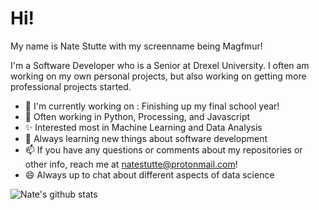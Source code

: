 # Hi!

My name is Nate Stutte with my screenname being Magfmur!

I'm a Software Developer who is a Senior at Drexel University. I often am working on my own personal projects, but also working on getting more professional projects started.

- 🔭 I'm currently working on : Finishing up my final school year!
- 🐍 Often working in Python, Processing, and Javascript
- ✨ Interested most in Machine Learning and Data Analysis
- 🌱 Always learning new things about software development
- 📫 If you have any questions or comments about my repositories or other info, reach me at natestutte@protonmail.com!
- 😄 Always up to chat about different aspects of data science

![Nate's github stats](https://github-readme-stats.vercel.app/api?username=natestutte&show_icons=true)

<!--
**magfmur/magfmur** is a ✨ _special_ ✨ repository because its `README.md` (this file) appears on your GitHub profile.

Here are some ideas to get you started:

- 🔭 I’m currently working on ...
- 🌱 I’m currently learning ...
- 👯 I’m looking to collaborate on ...
- 🤔 I’m looking for help with ...
- 💬 Ask me about ...
- 📫 How to reach me: ...
- 😄 Pronouns: ...
- ⚡ Fun fact: ...
-->
